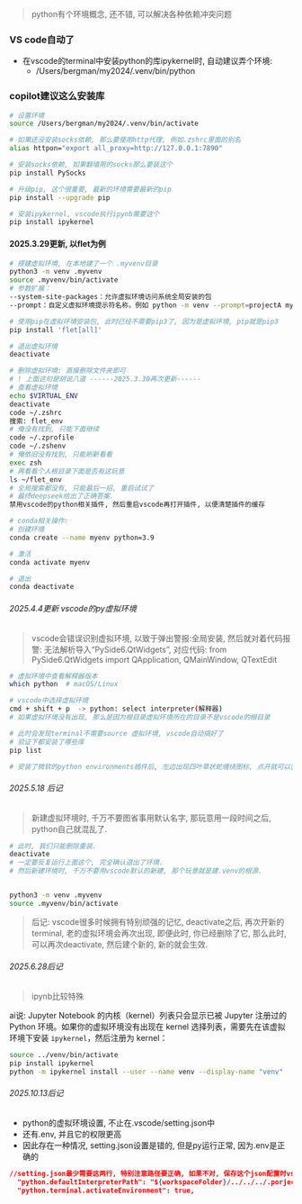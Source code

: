 > python有个环境概念, 还不错, 可以解决各种依赖冲突问题

### VS code自动了

* 在vscode的terminal中安装python的库ipykernel时, 自动建议弄个环境:
  * /Users/bergman/my2024/.venv/bin/python

### copilot建议这么安装库

```sh
# 设置环境
source /Users/bergman/my2024/.venv/bin/activate   

# 如果还没安装socks依赖, 那么要使用http代理, 例如.zshrc里面的别名
alias httpon="export all_proxy=http://127.0.0.1:7890"

# 安装socks依赖, 如果翻墙用的socks那么要装这个
pip install PySocks 

# 升级pip, 这个很重要, 最新的环境需要最新的pip
pip install --upgrade pip  

# 安装ipykernel, vscode执行ipynb需要这个
pip install ipykernel
```

#### 2025.3.29更新, 以flet为例

```sh
# 搭建虚拟环境, 在本地建了一个 .myvenv目录
python3 -m venv .myvenv
source .myvenv/bin/activate
# 参数扩展：
--system-site-packages：允许虚拟环境访问系统全局安装的包 
--prompt：自定义虚拟环境提示符名称，例如 python -m venv --prompt=projectA myenv 

# 使用pip在虚拟环境安装包, 此时已经不需要pip3了, 因为是虚拟环境, pip就是pip3
pip install 'flet[all]'

# 退出虚拟环境
deactivate

# 删除虚拟环境: 直接删除文件夹即可
# ! 上面这句是胡说八道 ------2025.3.30再次更新------
# 查看虚拟环境
echo $VIRTUAL_ENV
deactivate
code ~/.zshrc
搜索: flet_env
# 俺没有找到, 只能下面继续
code ~/.zprofile
code ~/.zshenv
# 俺依旧没有找到, 只能刷新看看
exec zsh
# 再看看个人根目录下面是否有这玩意
ls ~/flet_env
# 全局搜索都没有, 只能最后一招, 重启试试了
# 最终deepseek给出了正确答案. 
禁用vscode的python相关插件, 然后重启vscode再打开插件, 以便清楚插件的缓存

# conda相关操作:
# 创建环境
conda create --name myenv python=3.9

# 激活
conda activate myenv

# 退出
conda deactivate


```

###### 2025.4.4更新 vscode的py虚拟环境

> vscode会错误识别虚拟环境, 以致于弹出警报:全局安装, 
> 然后就对着代码报警: 无法解析导入“PySide6.QtWidgets”,  对应代码: from PySide6.QtWidgets import QApplication, QMainWindow, QTextEdit

```sh
# 虚拟环境中查看解释器版本
which python  # macOS/Linux

# vscode中选择虚拟环境
cmd + shift + p  -> python: select interpreter(解释器)
# 如果虚拟环境没有出现, 那么是因为根目录虚拟环境所在的目录不是vscode的根目录

# 此时会发现terminal不需要source 虚拟环境, vscode自动搞好了
# 验证下都安装了哪些库
pip list

# 安装了微软的python environments插件后, 左边出现四叶草状蛇缠绕图标, 点开就可以直接看到各种python信息
```



###### 2025.5.18 后记

> 新建虚拟环境时, 千万不要图省事用默认名字, 那玩意用一段时间之后, python自己就混乱了.

```sh
# 此时, 我们只能删除重装.
deactivate
# 一定要反复运行上面这个, 完全确认退出了环境.
# 然后新建环境时, 千万不要用vscode默认的新建, 那个玩意就是建.venv的根源.


python3 -m venv .myvenv
source .myvenv/bin/activate
```

> 后记: vscode很多时候拥有特别顽强的记忆, deactivate之后, 再次开新的terminal, 老的虚拟环境会再次出现, 即便此时, 你已经删除了它, 那么此时, 可以再次deactivate, 然后建个新的, 新的就会生效.



###### 2025.6.28后记

> ipynb比较特殊

ai说: Jupyter Notebook 的内核（kernel）列表只会显示已被 Jupyter 注册过的 Python 环境。如果你的虚拟环境没有出现在 kernel 选择列表，需要先在该虚拟环境下安装 `ipykernel`，然后注册为 kernel：

```sh
source ../venv/bin/activate
pip install ipykernel
python -m ipykernel install --user --name venv --display-name "venv"

```



###### 2025.10.13后记

* python的虚拟环境设置, 不止在.vscode/setting.json中
* 还有.env, 并且它的权限更高
* 因此存在一种情况, setting.json设置是错的, 但是py运行正常, 因为.env是正确的

```json
//setting.json最少需要这两行, 特别注意路径要正确, 如果不对, 保存这个json配置时vscode会报错
  "python.defaultInterpreterPath": "${workspaceFolder}/../../../.porjectvenv/bin/python",
  "python.terminal.activateEnvironment": true,
```

